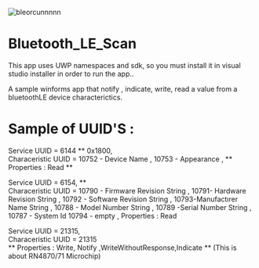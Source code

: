 ![bleorcunnnnn](https://user-images.githubusercontent.com/52966278/124142847-46ee4480-da93-11eb-940f-fb048e70a4df.PNG)

# Bluetooth_LE_Scan
This app uses UWP namespaces and sdk, so you must install it in visual studio installer in order to run the app..

A sample winforms app that notify , indicate, write, read a value from a bluetoothLE device characterictics.


# Sample of UUID'S :

 Service UUID = 6144 ** 0x1800,  
Characeristic UUID =   10752 - Device Name  ,  10753  - Appearance ,
**  Properties : Read **

 Service UUID = 6154, **    
Characeristic UUID =   10790 - Firmware Revision String   ,
10791- Hardware Revision String  ,
10792 - Software Revision String ,
10793-Manufactırer Name String  ,
10788 - Model Number String  ,
10789 -Serial Number String  ,
10787 - System Id   10794 - empty ,
Properties : Read

 Service UUID = 21315,  
 Characeristic UUID = 21315  
 ** Properties :  Write, Notify ,WriteWithoutResponse,Indicate **
 (This is about RN4870/71 Microchip)

